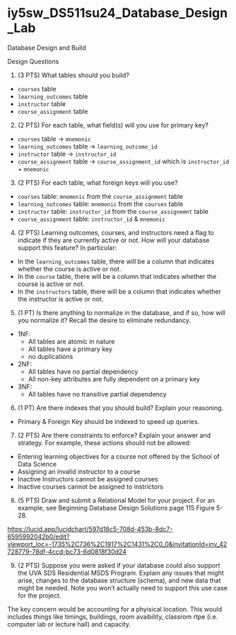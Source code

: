 # iy5sw_DS511su24_Database_Design_Lab

 Database Design and Build 

Design Questions

1) (3 PTS) What tables should you build?
- `courses` table 
- `learning_outcomes` table
- `instructor` table 
- `course_assignment` table


2) (2 PTS) For each table, what field(s) will you use for primary key? 
- `courses` table -> `mnemonic`
- `learning_outcomes` table -> `learning_outcome_id`
- `instructor` table -> `instructor_id`
- `course_assignment` table -> `course_assignment_id` which is `instructor_id` + `mnemonic`

3) (2 PTS) For each table, what foreign keys will you use?
- `courses` table: `mnemonic` from the `course_assignment` table 
- `learning_outcomes` table: `mnemonic` from the `courses` table
- `instructor` table: `instructor_id` from the `course_assignemnt` table 
- `course_assignment` table: `instructor_id` & `mnemonic`

4) (2 PTS) Learning outcomes, courses, and instructors need a flag to indicate if they are currently active or not. How will your database support this feature? In particular:

- In the `learning_outcomes` table, there will be a column that indicates whether the course is active or not.
- In the `course` table, there will be a column that indicates whether the course is active or not.
- In the `instructors` table, there will be a column that indicates whether the instructor is active or not.  

5) (1 PT) Is there anything to normalize in the database, and if so, how will you normalize it? Recall the desire to eliminate redundancy.

- 1NF: 
    - All tables are atomic in nature
    - All tables have a primary key 
    - no duplications 
- 2NF: 
    - All tables have no partial dependency
    - All non-key attributes are fully dependent on a primary key
- 3NF: 
    - All tables have no transitive partial dependency


6) (1 PT) Are there indexes that you should build? Explain your reasoning.

- Primary & Foreign Key should be indexed to speed up queries. 

7) (2 PTS) Are there constraints to enforce? Explain your answer and strategy. For example, these actions should not be allowed:
- Entering learning objectives for a course not offered by the School of Data Science
- Assigning an invalid instructor to a course
- Inactive Instructors cannot be assigned courses 
- Inactive courses cannot be assigned to instrictors 

8) (5 PTS) Draw and submit a Relational Model for your project. For an example, see Beginning Database Design Solutions page 115 Figure 5-28.

https://lucid.app/lucidchart/597d18c5-708d-453b-8dc7-6595992042b0/edit?viewport_loc=-1735%2C736%2C1917%2C1431%2C0_0&invitationId=inv_42728779-78df-4ccd-bc73-6d0818f30d24


9) (2 PTS) Suppose you were asked if your database could also support the UVA SDS Residential MSDS Program. Explain any issues that might arise, changes to the database structure (schema), and new data that might be needed. Note you won’t actually need to support this use case for the project.

The key concern would be accounting for a phyisical location. This would includes things like timings, buildings, room avaibility, classrom rtpe (i.e. computer lab or lecture hall) and capacity. 